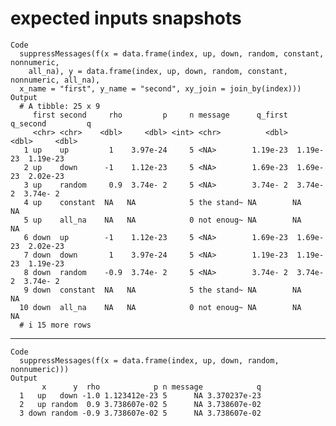 # expected inputs snapshots

    Code
      suppressMessages(f(x = data.frame(index, up, down, random, constant, nonnumeric,
        all_na), y = data.frame(index, up, down, random, constant, nonnumeric, all_na),
      x_name = "first", y_name = "second", xy_join = join_by(index)))
    Output
      # A tibble: 25 x 9
         first second     rho         p     n message      q_first  q_second         q
         <chr> <chr>    <dbl>     <dbl> <int> <chr>          <dbl>     <dbl>     <dbl>
       1 up    up         1    3.97e-24     5 <NA>        1.19e-23  1.19e-23  1.19e-23
       2 up    down      -1    1.12e-23     5 <NA>        1.69e-23  1.69e-23  2.02e-23
       3 up    random     0.9  3.74e- 2     5 <NA>        3.74e- 2  3.74e- 2  3.74e- 2
       4 up    constant  NA   NA            5 the stand~ NA        NA        NA       
       5 up    all_na    NA   NA            0 not enoug~ NA        NA        NA       
       6 down  up        -1    1.12e-23     5 <NA>        1.69e-23  1.69e-23  2.02e-23
       7 down  down       1    3.97e-24     5 <NA>        1.19e-23  1.19e-23  1.19e-23
       8 down  random    -0.9  3.74e- 2     5 <NA>        3.74e- 2  3.74e- 2  3.74e- 2
       9 down  constant  NA   NA            5 the stand~ NA        NA        NA       
      10 down  all_na    NA   NA            0 not enoug~ NA        NA        NA       
      # i 15 more rows

---

    Code
      suppressMessages(f(x = data.frame(index, up, down, random, nonnumeric)))
    Output
           x      y  rho            p n message            q
      1   up   down -1.0 1.123412e-23 5      NA 3.370237e-23
      2   up random  0.9 3.738607e-02 5      NA 3.738607e-02
      3 down random -0.9 3.738607e-02 5      NA 3.738607e-02

